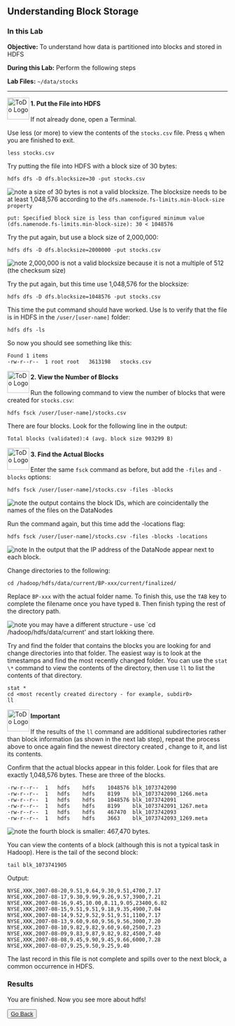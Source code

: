 ## Understanding Block Storage

### In this Lab

**Objective:** To understand how data is partitioned into blocks and stored in HDFS

**During this Lab:** Perform the following steps

**Lab Files:** `~/data/stocks`

----

<img src="https://user-images.githubusercontent.com/558905/40613898-7a6c70d6-624e-11e8-9178-7bde851ac7bd.png" align="left" width="50" height="50" title="ToDo Logo" />
<h4>1. Put the File into HDFS</h4>

If not already done, open a Terminal.

Use less (or more) to view the contents of the `stocks.csv` file. Press `q` when you are finished to exit.

```
less stocks.csv
```

Try putting the file into HDFS with a block size of 30 bytes:

```
hdfs dfs -D dfs.blocksize=30 -put stocks.csv
```

![note](https://user-images.githubusercontent.com/558905/40528492-37597500-5fbf-11e8-96a1-f4d206df64ab.png)  a size of 30 bytes is not a valid blocksize. The blocksize needs to be at least 1,048,576 according to the `dfs.namenode.fs-limits.min-block-size property`

```
put: Specified block size is less than configured minimum value (dfs.namenode.fs-limits.min-block-size): 30 < 1048576
```

Try the put again, but use a block size of 2,000,000:

```
hdfs dfs -D dfs.blocksize=2000000 -put stocks.csv
```

![note](https://user-images.githubusercontent.com/558905/40528492-37597500-5fbf-11e8-96a1-f4d206df64ab.png) 2,000,000 is not a valid blocksize because it is not a multiple of 512 (the checksum size)


Try the put again, but this time use 1,048,576 for the blocksize:

```
hdfs dfs -D dfs.blocksize=1048576 -put stocks.csv
```

This time the put command should have worked. Use ls to verify that the file is in HDFS in the `/user/[user-name]` folder:

```
hdfs dfs -ls 
```

So now you should see something like this:

```
Found 1 items
-rw-r--r--	1 root root   3613198	stocks.csv
```

<img src="https://user-images.githubusercontent.com/558905/40613898-7a6c70d6-624e-11e8-9178-7bde851ac7bd.png" align="left" width="50" height="50" title="ToDo Logo" />
<h4>2. View the Number of Blocks</h4>

Run the following command to view the number of blocks that were created for `stocks.csv`:

```
hdfs fsck /user/[user-name]/stocks.csv
```

There are four blocks. Look for the following line in the output:

```
Total blocks (validated):4 (avg. block size 903299 B)
```

<img src="https://user-images.githubusercontent.com/558905/40613898-7a6c70d6-624e-11e8-9178-7bde851ac7bd.png" align="left" width="50" height="50" title="ToDo Logo" />
<h4>3. Find the Actual Blocks</h4>

Enter the same `fsck` command as before, but add the `-files` and `-blocks` options:

```
hdfs fsck /user/[user-name]/stocks.csv -files -blocks
```

![note](https://user-images.githubusercontent.com/558905/40528492-37597500-5fbf-11e8-96a1-f4d206df64ab.png) the output contains the block IDs, which are coincidentally the names of the files on the DataNodes

Run the command again, but this time add the -locations flag:

```
hdfs fsck /user/[user-name]/stocks.csv -files -blocks -locations
```

![note](https://user-images.githubusercontent.com/558905/40528492-37597500-5fbf-11e8-96a1-f4d206df64ab.png) In the output that the IP address of the DataNode appear next to each block.

Change directories to the following:

```
cd /hadoop/hdfs/data/current/BP-xxx/current/finalized/
```

Replace `BP-xxx` with the actual folder name. To finish this, use the `TAB` key to complete the filename once you have typed `B`. Then finish typing the rest of the directory path.

![note](https://user-images.githubusercontent.com/558905/40528492-37597500-5fbf-11e8-96a1-f4d206df64ab.png) you may have a different structure - use `cd /hadoop/hdfs/data/current' and start lokking there.

Try and find the folder that contains the blocks you are looking for and change directories into that folder. The easiest way is to look at the timestamps and find the most recently changed folder. You can use the `stat \*` command to view the contents of the directory, then use `ll` to list the contents of that directory.

```
stat *
cd <most recently created directory - for example, subdir0> 
ll
```

<img src="https://user-images.githubusercontent.com/558905/40613898-7a6c70d6-624e-11e8-9178-7bde851ac7bd.png" align="left" width="50" height="50" title="ToDo Logo" />
<h4>Important</h4>

If the results of the `ll` command are additional subdirectories rather than block information (as shown in the next lab step), repeat the process above to once again find the newest directory created , change to it, and list its contents.

Confirm that the actual blocks appear in this folder. Look for files that are exactly 1,048,576 bytes. These are three of the blocks.

```
-rw-r--r--	1	hdfs	hdfs	1048576	blk_1073742090
-rw-r--r--	1	hdfs	hdfs	8199	blk_1073742090_1266.meta
-rw-r--r--	1	hdfs	hdfs	1048576	blk_1073742091
-rw-r--r--	1	hdfs	hdfs	8199	blk_1073742091_1267.meta
-rw-r--r--	1	hdfs	hdfs	467470	blk_1073742093
-rw-r--r--	1	hdfs	hdfs	3663	blk_1073742093_1269.meta
```

![note](https://user-images.githubusercontent.com/558905/40528492-37597500-5fbf-11e8-96a1-f4d206df64ab.png) the fourth block is smaller: 467,470 bytes.

You can view the contents of a block (although this is not a typical task in Hadoop). Here is the tail of the second block:

```
tail blk_1073741905
```

Output:

```
NYSE,XKK,2007-08-20,9.51,9.64,9.30,9.51,4700,7.17
NYSE,XKK,2007-08-17,9.30,9.99,9.26,9.57,3900,7.21 
NYSE,XKK,2007-08-16,9.45,10.00,8.11,9.05,23400,6.82 
NYSE,XKK,2007-08-15,9.51,9.51,9.18,9.35,4900,7.04
NYSE,XKK,2007-08-14,9.52,9.52,9.51,9.51,1100,7.17
NYSE,XKK,2007-08-13,9.60,9.60,9.56,9.56,3000,7.20
NYSE,XKK,2007-08-10,9.82,9.82,9.60,9.60,2500,7.23
NYSE,XKK,2007-08-09,9.83,9.87,9.82,9.82,4500,7.40
NYSE,XKK,2007-08-08,9.45,9.90,9.45,9.66,6000,7.28
NYSE,XKK,2007-08-07,9.25,9.50,9.25,9.40
```

The last record in this file is not complete and spills over to the next block, a common occurrence in HDFS.


### Results

You are finished. Now you see more about hdfs!

<button type="button"><a href="https://virtuant.github.io/hadoop-overview-spark-hwx/">Go Back</a></button>
<br>
<br>
